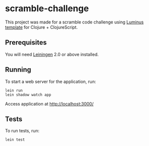 # scramble-challenge
This project was made for a scramble code challenge using
[Luminus template](https://github.com/luminus-framework/luminus-template) for Clojure + ClojureScript.

## Prerequisites

You will need [Leiningen][1] 2.0 or above installed.

[1]: https://github.com/technomancy/leiningen

## Running

To start a web server for the application, run:

    lein run
    lein shadow watch app

Access application at <http://localhost:3000/>

## Tests

To run tests, run:

    lein test
